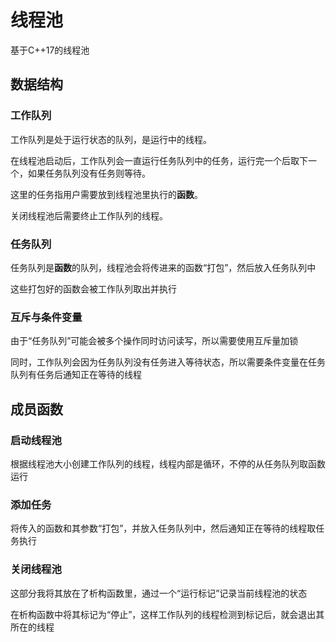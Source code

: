 # 线程池

基于C++17的线程池

## 数据结构

### 工作队列

工作队列是处于运行状态的队列，是运行中的线程。

在线程池启动后，工作队列会一直运行任务队列中的任务，运行完一个后取下一个，如果任务队列没有任务则等待。

这里的任务指用户需要放到线程池里执行的**函数**。

关闭线程池后需要终止工作队列的线程。

### 任务队列

任务队列是**函数**的队列，线程池会将传进来的函数“打包”，然后放入任务队列中

这些打包好的函数会被工作队列取出并执行

### 互斥与条件变量

由于“任务队列”可能会被多个操作同时访问读写，所以需要使用互斥量加锁

同时，工作队列会因为任务队列没有任务进入等待状态，所以需要条件变量在任务队列有任务后通知正在等待的线程

## 成员函数

### 启动线程池

根据线程池大小创建工作队列的线程，线程内部是循环，不停的从任务队列取函数运行

### 添加任务

将传入的函数和其参数“打包”，并放入任务队列中，然后通知正在等待的线程取任务执行

### 关闭线程池

这部分我将其放在了析构函数里，通过一个“运行标记”记录当前线程池的状态

在析构函数中将其标记为“停止”，这样工作队列的线程检测到标记后，就会退出其所在的线程
